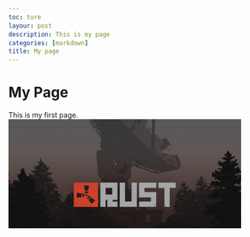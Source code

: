 ```yaml
---
toc: ture
layour: post
description: This is my page
categories: [markdown]
title: My page
---
```

# My Page

This is my first page.
![rust](rust.jpg)